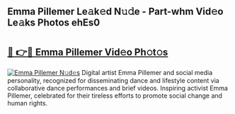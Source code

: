 ## Emma Pillemer Le𝚊k𝚎d N𝚞𝚍e - Part-whm Vid𝚎o Le𝚊ks Photos ehEs0

# <h2><a href="http://fbdj433.evod.top/?m=Emma+Pillemer">🔗 👉🔴 Emma Pillemer Vid𝚎o Ph𝚘t𝚘s</a></h2>

[![Emma Pillemer N𝚞d𝚎s](https://i.imgur.com/8V9OHl7.gif)](http://fbdj433.evod.top/?m=Emma+Pillemer)
Digital artist Emma Pillemer and social media personality, recognized for disseminating dance and lifestyle content via collaborative dance performances and brief videos. Inspiring activist Emma Pillemer, celebrated for their tireless efforts to promote social change and human rights. 
